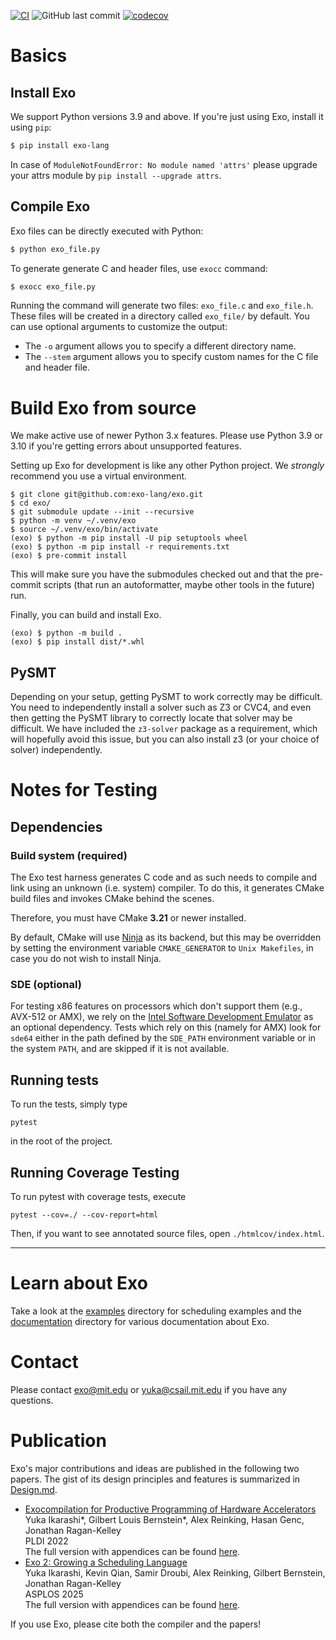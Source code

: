 [![CI](https://github.com/exo-lang/exo/actions/workflows/main.yml/badge.svg)](https://github.com/exo-lang/exo/actions/workflows/main.yml)
![GitHub last commit](https://img.shields.io/github/last-commit/exo-lang/exo)
[![codecov](https://codecov.io/gh/exo-lang/exo/branch/master/graph/badge.svg?token=BFIZ0WKP4I)](https://codecov.io/gh/exo-lang/exo)

# Basics

## Install Exo

We support Python versions 3.9 and above.
If you're just using Exo, install it using `pip`:
```sh
$ pip install exo-lang
```
In case of `ModuleNotFoundError: No module named 'attrs'` please upgrade your attrs module by `pip install --upgrade attrs`.

## Compile Exo

Exo files can be directly executed with Python:
```sh
$ python exo_file.py
```

To generate generate C and header files, use `exocc` command:
```sh
$ exocc exo_file.py
```
Running the command will generate two files: `exo_file.c` and `exo_file.h`. These files will be created in a directory called `exo_file/` by default.
You can use optional arguments to customize the output:
- The `-o` argument allows you to specify a different directory name.
- The `--stem` argument allows you to specify custom names for the C file and header file.


# Build Exo from source

We make active use of newer Python 3.x features. Please use Python 3.9 or 3.10 if you're getting errors about unsupported features.

Setting up Exo for development is like any other Python project. We
_strongly_ recommend you use a virtual environment.

```
$ git clone git@github.com:exo-lang/exo.git
$ cd exo/
$ git submodule update --init --recursive
$ python -m venv ~/.venv/exo
$ source ~/.venv/exo/bin/activate
(exo) $ python -m pip install -U pip setuptools wheel
(exo) $ python -m pip install -r requirements.txt
(exo) $ pre-commit install
```

This will make sure you have the submodules checked out and that the pre-commit
scripts (that run an autoformatter, maybe other tools in the future) run.

Finally, you can build and install Exo.

```
(exo) $ python -m build .
(exo) $ pip install dist/*.whl
```

## PySMT

Depending on your setup, getting PySMT to work correctly may be difficult. You
need to independently install a solver such as Z3 or CVC4, and even then getting
the PySMT library to correctly locate that solver may be difficult. We have
included the `z3-solver` package as a requirement, which will hopefully avoid
this issue, but you can also install z3 (or your choice of solver)
independently.

# Notes for Testing

## Dependencies

### Build system (required)

The Exo test harness generates C code and as such needs to compile and link
using an unknown (i.e. system) compiler. To do this, it generates CMake build
files and invokes CMake behind the scenes.

Therefore, you must have CMake **3.21** or newer installed.

By default, CMake will use [Ninja](https://ninja-build.org) as its backend, but
this may be overridden by setting the environment variable `CMAKE_GENERATOR`
to `Unix Makefiles`, in case you do not wish to install Ninja.

### SDE (optional)

For testing x86 features on processors which don't support them (e.g., AVX-512
or AMX), we rely on
the [Intel Software Development Emulator](https://www.intel.com/content/www/us/en/developer/articles/tool/software-development-emulator.html)
as an optional dependency. Tests which rely on this (namely for AMX) look
for `sde64` either in the path defined by the `SDE_PATH` environment variable or
in the system `PATH`, and are skipped if it is not available.

## Running tests

To run the tests, simply type

```
pytest
```

in the root of the project.

## Running Coverage Testing

To run pytest with coverage tests, execute

```
pytest --cov=./ --cov-report=html
```

Then, if you want to see annotated source files, open `./htmlcov/index.html`.

---

# Learn about Exo

Take a look at the [examples](examples/README.md) directory for scheduling examples and the [documentation](docs/README.md) directory for various documentation about Exo.


# Contact

Please contact [exo@mit.edu](mailto:exo@mit.edu) or [yuka@csail.mit.edu](mailto:yuka@csail.mit.edu) if you have any questions.


# Publication

Exo's major contributions and ideas are published in the following two papers.
The gist of its design principles and features is summarized in [Design.md](./docs/Design.md).

- [Exocompilation for Productive Programming of Hardware Accelerators](https://dl.acm.org/doi/abs/10.1145/3519939.3523446)\
  Yuka Ikarashi\*, Gilbert Louis Bernstein\*, Alex Reinking, Hasan Genc, Jonathan Ragan-Kelley\
  PLDI 2022\
  The full version with appendices can be found [here](https://people.csail.mit.edu/yuka/pdf/exo_pldi2022_full.pdf).
- [Exo 2: Growing a Scheduling Language](https://arxiv.org/abs/2411.07211)\
  Yuka Ikarashi, Kevin Qian, Samir Droubi, Alex Reinking, Gilbert Bernstein, Jonathan Ragan-Kelley\
  ASPLOS 2025\
  The full version with appendices can be found [here](https://arxiv.org/abs/2411.07211).

If you use Exo, please cite both the compiler and the papers!


